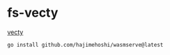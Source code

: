 # fs-vecty

[vecty](https://github.com/hexops/vecty)

```bash
go install github.com/hajimehoshi/wasmserve@latest
```
